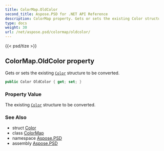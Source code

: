```yaml
---
title: ColorMap.OldColor
second_title: Aspose.PSD for .NET API Reference
description: ColorMap property. Gets or sets the existing Color structure to be converted
type: docs
weight: 30
url: /net/aspose.psd/colormap/oldcolor/
---
```

{{< psd/tize >}}
## ColorMap.OldColor property

Gets or sets the existing [`Color`](../../color/) structure to be converted.

```csharp
public Color OldColor { get; set; }
```

### Property Value

The existing [`Color`](../../color/) structure to be converted.

### See Also

* struct [Color](../../color/)
* class [ColorMap](../)
* namespace [Aspose.PSD](../../colormap/)
* assembly [Aspose.PSD](../../../)


